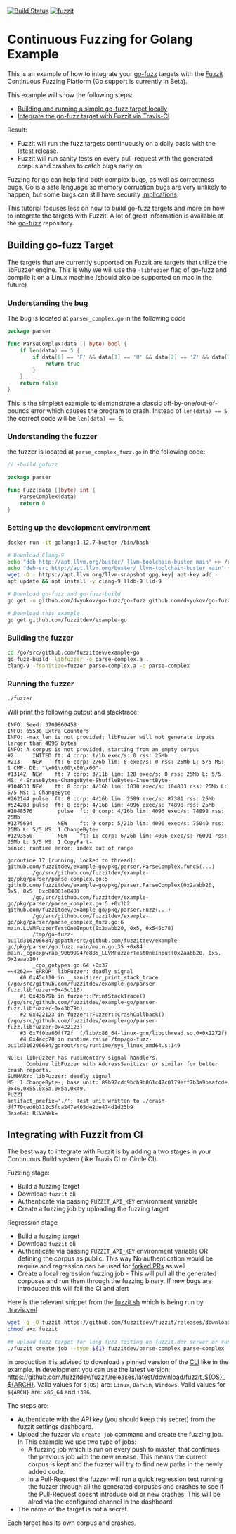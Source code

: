 [![Build Status](https://travis-ci.org/fuzzitdev/example-go.svg?branch=master)](https://travis-ci.org/fuzzitdev/example-go)
[![fuzzit](https://app.fuzzit.dev/badge?org_id=hP8u8bNAda91Cnj0mKPX&branch=master)](https://fuzzit.dev)

# Continuous Fuzzing for Golang Example

This is an example of how to integrate your [go-fuzz](https://github.com/dvyukov/go-fuzz) targets with the
[Fuzzit](https://fuzzit.dev) Continuous Fuzzing Platform (Go support is currently in Beta).

This example will show the following steps:
* [Building and running a simple go-fuzz target locally](#building-go-fuzz-target)
* [Integrate the go-fuzz target with Fuzzit via Travis-CI](#integrating-with-fuzzit-from-ci)

Result:
* Fuzzit will run the fuzz targets continuously on a daily basis with the latest release.
* Fuzzit will run sanity tests on every pull-request with the generated corpus and crashes to catch bugs early on.

Fuzzing for go can help find both complex bugs, as well as correctness bugs. Go is a safe language so memory corruption bugs
are very unlikely to happen, but some bugs can still have security [implications](https://blog.cloudflare.com/dns-parser-meet-go-fuzzer/).

This tutorial focuses less on how to build go-fuzz targets and more on how to integrate the targets with Fuzzit. A lot of 
great information is available at the [go-fuzz](https://github.com/dvyukov/go-fuzz) repository.

## Building go-fuzz Target

The targets that are currently supported on Fuzzit are targets that utilize the libFuzzer engine. This is why we will
use the `-libfuzzer` flag of go-fuzz and compile it on a Linux machine (should also be supported on mac in the future)

### Understanding the bug

The bug is located at `parser_complex.go` in the following code

```go
package parser

func ParseComplex(data [] byte) bool {
	if len(data) == 5 {
		if data[0] == 'F' && data[1] == 'U' && data[2] == 'Z' && data[3] == 'Z' && data[4] == 'I' && data[5] == 'T' {
			return true
		}
	}
	return false
}
```

This is the simplest example to demonstrate a classic off-by-one/out-of-bounds error which causes the program to crash.
Instead of `len(data) == 5` the correct code will be `len(data) == 6`.

### Understanding the fuzzer

the fuzzer is located at `parse_complex_fuzz.go` in the following code:

```go
// +build gofuzz

package parser

func Fuzz(data []byte) int {
	ParseComplex(data)
	return 0
}
```

### Setting up the development environment

```bash
docker run -it golang:1.12.7-buster /bin/bash

# Download Clang-9
echo "deb http://apt.llvm.org/buster/ llvm-toolchain-buster main" >> /etc/apt/sources.list
echo "deb-src http://apt.llvm.org/buster/ llvm-toolchain-buster main" >> /etc/apt/sources.list
wget -O - https://apt.llvm.org/llvm-snapshot.gpg.key| apt-key add -
apt update && apt install -y clang-9 lldb-9 lld-9

# Download go-fuzz and go-fuzz-build
go get -u github.com/dvyukov/go-fuzz/go-fuzz github.com/dvyukov/go-fuzz/go-fuzz-build

# Download this example
go get github.com/fuzzitdev/example-go
```

### Building the fuzzer

```bash
cd /go/src/github.com/fuzzitdev/example-go
go-fuzz-build -libfuzzer -o parse-complex.a .
clang-9 -fsanitize=fuzzer parse-complex.a -o parse-complex
```

### Running the fuzzer

```bash
./fuzzer
```

Will print the following output and stacktrace:

```text
INFO: Seed: 3709860458
INFO: 65536 Extra Counters
INFO: -max_len is not provided; libFuzzer will not generate inputs larger than 4096 bytes
INFO: A corpus is not provided, starting from an empty corpus
#2      INITED ft: 4 corp: 1/1b exec/s: 0 rss: 25Mb
#213    NEW    ft: 6 corp: 2/6b lim: 6 exec/s: 0 rss: 25Mb L: 5/5 MS: 1 CMP- DE: "\x01\x00\x00\x00"-
#13142  NEW    ft: 7 corp: 3/11b lim: 128 exec/s: 0 rss: 25Mb L: 5/5 MS: 4 EraseBytes-ChangeByte-ShuffleBytes-InsertByte-
#104833 NEW    ft: 8 corp: 4/16b lim: 1030 exec/s: 104833 rss: 25Mb L: 5/5 MS: 1 ChangeByte-
#262144 pulse  ft: 8 corp: 4/16b lim: 2589 exec/s: 87381 rss: 25Mb
#524288 pulse  ft: 8 corp: 4/16b lim: 4096 exec/s: 74898 rss: 25Mb
#1048576        pulse  ft: 8 corp: 4/16b lim: 4096 exec/s: 74898 rss: 25Mb
#1275694        NEW    ft: 9 corp: 5/21b lim: 4096 exec/s: 75040 rss: 25Mb L: 5/5 MS: 1 ChangeByte-
#1293550        NEW    ft: 10 corp: 6/26b lim: 4096 exec/s: 76091 rss: 25Mb L: 5/5 MS: 1 CopyPart-
panic: runtime error: index out of range

goroutine 17 [running, locked to thread]:
github.com/fuzzitdev/example-go/pkg/parser.ParseComplex.func5(...)
        /go/src/github.com/fuzzitdev/example-go/pkg/parser/parse_complex.go:5
github.com/fuzzitdev/example-go/pkg/parser.ParseComplex(0x2aabb20, 0x5, 0x5, 0xc00001e040)
        /go/src/github.com/fuzzitdev/example-go/pkg/parser/parse_complex.go:5 +0x1b2
github.com/fuzzitdev/example-go/pkg/parser.Fuzz(...)
        /go/src/github.com/fuzzitdev/example-go/pkg/parser/parse_complex_fuzz.go:6
main.LLVMFuzzerTestOneInput(0x2aabb20, 0x5, 0x545b78)
        /tmp/go-fuzz-build316206684/gopath/src/github.com/fuzzitdev/example-go/pkg/parser/go.fuzz.main/main.go:35 +0x84
main._cgoexpwrap_90699947e885_LLVMFuzzerTestOneInput(0x2aabb20, 0x5, 0x2aaab10)
        _cgo_gotypes.go:64 +0x37
==4262== ERROR: libFuzzer: deadly signal
    #0 0x45c110 in __sanitizer_print_stack_trace (/go/src/github.com/fuzzitdev/example-go/parser-fuzz.libfuzzer+0x45c110)
    #1 0x43b79b in fuzzer::PrintStackTrace() (/go/src/github.com/fuzzitdev/example-go/parser-fuzz.libfuzzer+0x43b79b)
    #2 0x422123 in fuzzer::Fuzzer::CrashCallback() (/go/src/github.com/fuzzitdev/example-go/parser-fuzz.libfuzzer+0x422123)
    #3 0x7f0ba60ff72f  (/lib/x86_64-linux-gnu/libpthread.so.0+0x1272f)
    #4 0x4acc70 in runtime.raise /tmp/go-fuzz-build316206684/goroot/src/runtime/sys_linux_amd64.s:149

NOTE: libFuzzer has rudimentary signal handlers.
      Combine libFuzzer with AddressSanitizer or similar for better crash reports.
SUMMARY: libFuzzer: deadly signal
MS: 1 ChangeByte-; base unit: 89b92cdd9bcb9b861c47c0179eff7b3a9baafcde
0x46,0x55,0x5a,0x5a,0x49,
FUZZI
artifact_prefix='./'; Test unit written to ./crash-df779ced6b712c5fca247e465de2de474d1d23b9
Base64: RlVaWkk=
```

## Integrating with Fuzzit from CI

The best way to integrate with Fuzzit is by adding a two stages in your Continuous Build system
(like Travis CI or Circle CI).

Fuzzing stage:

* Build a fuzzing target
* Download `fuzzit` cli
* Authenticate via passing `FUZZIT_API_KEY` environment variable
* Create a fuzzing job by uploading the fuzzing target

Regression stage
* Build a fuzzing target
* Download `fuzzit` cli
* Authenticate via passing `FUZZIT_API_KEY` environment variable OR defining the corpus as public. This way
No authentication would be require and regression can be used for [forked PRs](https://docs.travis-ci.com/user/pull-requests#pull-requests-and-security-restrictions) as well
* Create a local regression fuzzing job - This will pull all the generated corpuses and run them through
the fuzzing binary. If new bugs are introduced this will fail the CI and alert

Here is the relevant snippet from the [fuzzit.sh](https://github.com/fuzzitdev/example-go/blob/master/fuzzit.sh)
which is being run by [.travis.yml](https://github.com/fuzzitdev/example-go/blob/master/.travis.yml)

```bash
wget -q -O fuzzit https://github.com/fuzzitdev/fuzzit/releases/download/v2.4.17/fuzzit_Linux_x86_64
chmod a+x fuzzit

## upload fuzz target for long fuzz testing on fuzzit.dev server or run locally for regression
./fuzzit create job --type ${1} fuzzitdev/parse-complex parse-complex
``` 

In production it is advised to download a pinned version of the [CLI](https://github.com/fuzzitdev/fuzzit)
like in the example. In development you can use the latest version:
https://github.com/fuzzitdev/fuzzit/releases/latest/download/fuzzit_${OS}_${ARCH}.
Valid values for `${OS}` are: `Linux`, `Darwin`, `Windows`.
Valid values for `${ARCH}` are: `x86_64` and `i386`.

The steps are:
* Authenticate with the API key (you should keep this secret) from the fuzzit settings dashboard.
* Upload the fuzzer via `create job` command and create the fuzzing job. In This example we use two type of jobs:
    * A fuzzing job which is run on every push to master, that continues the previous job with the new release.
    This means the current corpus is kept and the fuzzer will try to find new paths in the newly added code.
    * In a Pull-Request the fuzzer will run a quick regression test running the fuzzer through all the generated corpuses
    and crashes to see if the Pull-Request doesnt introduce old or new crashes. This will be alred via the configured
    channel in the dashboard.
* The name of the target is not a secret.

Each target has its own corpus and crashes.
